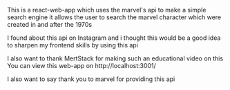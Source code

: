 This is a react-web-app which uses the marvel's api to make a simple search engine
it allows the user to search the marvel character which were created in and after the 1970s

I found about this api on Instagram and i thought this would be a good idea to sharpen my frontend skills by using this api

I also want to thank MertStack for making such an educational video on this
You can view this web-app on http://localhost:3001/

I also want to say thank you to marvel for providing this api
